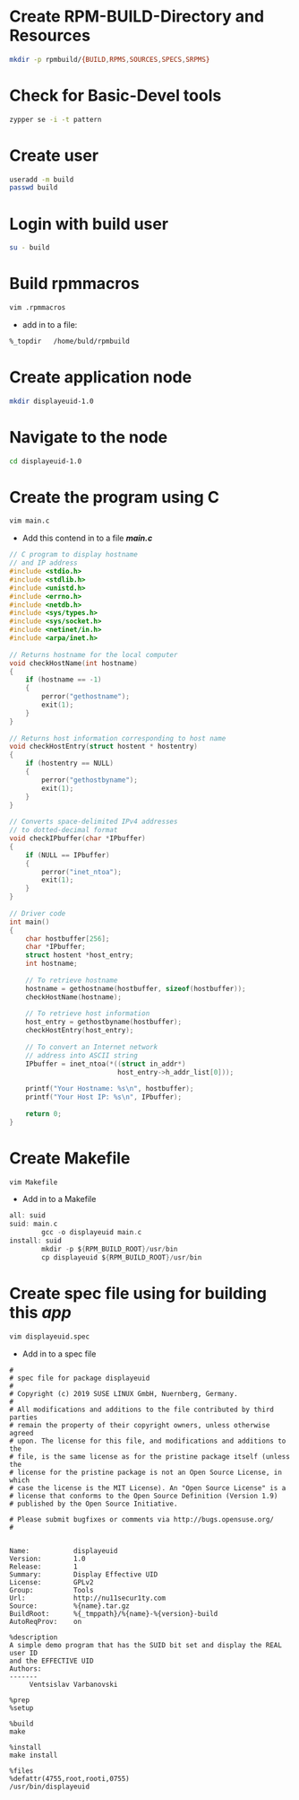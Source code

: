 # 
# Create RPM-BUILD-Directory and Resources
```bash
mkdir -p rpmbuild/{BUILD,RPMS,SOURCES,SPECS,SRPMS}
```
# Check for Basic-Devel tools
```bash
zypper se -i -t pattern
```
# Create user
```bash
useradd -m build
passwd build
```
# Login with build user
```bash
su - build
```

# Build rpmmacros
```bash
vim .rpmmacros
```
- add in to a file:
```bash
%_topdir   /home/buld/rpmbuild
```
# Create application node
```bash
mkdir displayeuid-1.0
```
# Navigate to the node
```bash
cd displayeuid-1.0
```
# Create the program using C 
```bash
vim main.c
```
- Add this contend in to a file ***main.c***
```C
// C program to display hostname 
// and IP address 
#include <stdio.h> 
#include <stdlib.h> 
#include <unistd.h> 
#include <errno.h> 
#include <netdb.h> 
#include <sys/types.h> 
#include <sys/socket.h> 
#include <netinet/in.h> 
#include <arpa/inet.h> 
  
// Returns hostname for the local computer 
void checkHostName(int hostname) 
{ 
    if (hostname == -1) 
    { 
        perror("gethostname"); 
        exit(1); 
    } 
} 
  
// Returns host information corresponding to host name 
void checkHostEntry(struct hostent * hostentry) 
{ 
    if (hostentry == NULL) 
    { 
        perror("gethostbyname"); 
        exit(1); 
    } 
} 
  
// Converts space-delimited IPv4 addresses 
// to dotted-decimal format 
void checkIPbuffer(char *IPbuffer) 
{ 
    if (NULL == IPbuffer) 
    { 
        perror("inet_ntoa"); 
        exit(1); 
    } 
} 
  
// Driver code 
int main() 
{ 
    char hostbuffer[256]; 
    char *IPbuffer; 
    struct hostent *host_entry; 
    int hostname; 
  
    // To retrieve hostname 
    hostname = gethostname(hostbuffer, sizeof(hostbuffer)); 
    checkHostName(hostname); 
  
    // To retrieve host information 
    host_entry = gethostbyname(hostbuffer); 
    checkHostEntry(host_entry); 
  
    // To convert an Internet network 
    // address into ASCII string 
    IPbuffer = inet_ntoa(*((struct in_addr*) 
                           host_entry->h_addr_list[0])); 
  
    printf("Your Hostname: %s\n", hostbuffer); 
    printf("Your Host IP: %s\n", IPbuffer); 
  
    return 0; 
} 
```
# Create Makefile
```bash
vim Makefile
```
- Add in to a Makefile
```C
all: suid
suid: main.c
        gcc -o displayeuid main.c
install: suid
        mkdir -p ${RPM_BUILD_ROOT}/usr/bin
        cp displayeuid ${RPM_BUILD_ROOT}/usr/bin
```
# Create spec file using for building this ***app***
```bash
vim displayeuid.spec
```
- Add in to a spec file
```
#
# spec file for package displayeuid
#
# Copyright (c) 2019 SUSE LINUX GmbH, Nuernberg, Germany.
#
# All modifications and additions to the file contributed by third parties
# remain the property of their copyright owners, unless otherwise agreed
# upon. The license for this file, and modifications and additions to the
# file, is the same license as for the pristine package itself (unless the
# license for the pristine package is not an Open Source License, in which
# case the license is the MIT License). An "Open Source License" is a
# license that conforms to the Open Source Definition (Version 1.9)
# published by the Open Source Initiative.

# Please submit bugfixes or comments via http://bugs.opensuse.org/
#


Name:           displayeuid
Version:        1.0 
Release:        1
Summary:        Display Effective UID
License:        GPLv2
Group:          Tools
Url:            http://nu11secur1ty.com
Source:         %{name}.tar.gz  
BuildRoot:      %{_tmppath}/%{name}-%{version}-build
AutoReqProv:    on

%description
A simple demo program that has the SUID bit set and display the REAL user ID
and the EFFECTIVE UID 
Authors:
-------
     Ventsislav Varbanovski

%prep
%setup

%build
make

%install
make install

%files
%defattr(4755,root,rooti,0755)
/usr/bin/displayeuid
```
















